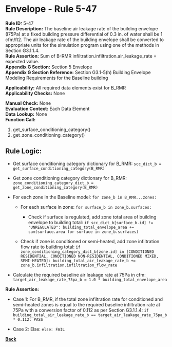 
# Envelope - Rule 5-47  

**Rule ID:** 5-47  
**Rule Description:** The baseline air leakage rate of the building envelope (I75Pa) at a fixed building pressure differential of 0.3 in. of water shall be 1 cfm/ft2.  The air leakage rate of the building envelope shall be converted to appropriate units for the simulation program using one of the methods in Section G3.1.1.4.  
**Rule Assertion:** Sum of B-RMR infiltration.infiltration.air_leakage_rate = expected value.  
**Appendix G Section:** Section 5 Envelope  
**Appendix G Section Reference:** Section G3.1-5(h) Building Envelope Modeling Requirements for the Baseline building  

**Applicability:** All required data elements exist for B_RMR  
**Applicability Checks:**  None  

**Manual Check:** None  
**Evaluation Context:** Each Data Element  
**Data Lookup:** None  
**Function Call:** 

  1. get_surface_conditioning_category()
  2. get_zone_conditioning_category()

## Rule Logic:  

- Get surface conditioning category dictionary for B_RMR: `scc_dict_b = get_surface_conditioning_category(B_RMR)`

- Get zone conditioning category dictionary for B_RMR: `zone_conditioning_category_dict_b = get_zone_conditioning_category(B_RMR)`

- For each zone in the Baseline model: `for zone_b in B_RMR...zones:`

  - For each surface in zone: `for surface_b in zone_b.surfaces:`

    - Check if surface is regulated, add zone total area of building envelope to building total: `if scc_dict_b[surface_b.id] != "UNREGULATED": building_total_envelope_area += sum(surface.area for surface in zone_b.surfaces)`

  - Check if zone is conditioned or semi-heated, add zone infiltration flow rate to building total: `if zone_conditioning_category_dict_b[zone.id] in [CONDITIONED RESIDENTIAL, CONDITIONED NON-RESIDENTIAL, CONDITIONED MIXED, SEMI-HEATED]: building_total_air_leakage_rate_b += zone_b.infiltration.infiltration_flow_rate`

- Calculate the required baseline air leakage rate at 75Pa in cfm: `target_air_leakage_rate_75pa_b = 1.0 * building_total_envelope_area`

**Rule Assertion:**  

- Case 1: For B_RMR, if the total zone infiltration rate for conditioned and semi-heated zones is equal to the required baseline infiltration rate at 75Pa with a conversion factor of 0.112 as per Section G3.1.1.4: `if building_total_air_leakage_rate_b == target_air_leakage_rate_75pa_b * 0.112: PASS`

- Case 2: Else: `else: FAIL`

**[Back](../_toc.md)**
